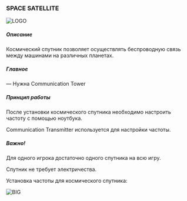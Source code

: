 ### SPACE SATELLITE

![LOGO](https://raw.githubusercontent.com/GT-IMPACT/impact-front/main/public/media/gregtech/SpaceSatellite.png)

##### Описание

Космический спутник позволяет осуществлять беспроводную связь между машинами на различных планетах.

##### Главное

— Нужна Communication Tower

##### Принцип работы

После установки космического спутника необходимо настроить частоту с помощью ноутбука.

Communication Transmitter используется для настройки частоты.

##### Важно!

Для одного игрока достаточно одного спутника на всю игру.

Спутник не требует электричества.

Установка частоты для космического спутника:

![BIG](https://raw.githubusercontent.com/GT-IMPACT/impact-front/main/public/media/gregtech/connectSattelite.gif)
